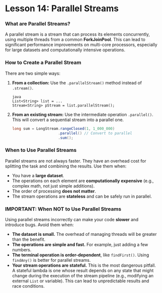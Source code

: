 # Lesson 14: Parallel Streams

### What are Parallel Streams?

A parallel stream is a stream that can process its elements concurrently, using multiple threads from a common **ForkJoinPool**. This can lead to significant performance improvements on multi-core processors, especially for large datasets and computationally intensive operations.

### How to Create a Parallel Stream

There are two simple ways:
1.  **From a collection:** Use the `.parallelStream()` method instead of `.stream()`.
    ```
    java
    List<String> list = ...
    Stream<String> pStream = list.parallelStream();
    ```
2.  **From an existing stream:** Use the intermediate operation `.parallel()`. This will convert a sequential stream into a parallel one.
    ```java
    long sum = LongStream.rangeClosed(1, 1_000_000)
                         .parallel() // Convert to parallel
                         .sum();
    ```

### When to Use Parallel Streams

Parallel streams are not always faster. They have an overhead cost for splitting the task and combining the results. Use them when:
* You have a **large dataset**.
* The operations on each element are **computationally expensive** (e.g., complex math, not just simple additions).
* The order of processing **does not matter**.
* The stream operations are **stateless** and can be safely run in parallel.

### **IMPORTANT: When NOT to Use Parallel Streams**

Using parallel streams incorrectly can make your code **slower** and introduce bugs. Avoid them when:
* **The dataset is small.** The overhead of managing threads will be greater than the benefit.
* **The operations are simple and fast.** For example, just adding a few numbers.
* **The terminal operation is order-dependent**, like `findFirst()`. Using `findAny()` is better for parallel streams.
* **Your stream operations are stateful.** This is the most dangerous pitfall. A stateful lambda is one whose result depends on any state that might change during the execution of the stream pipeline (e.g., modifying an external `List` or variable). This can lead to unpredictable results and race conditions.